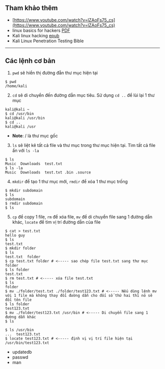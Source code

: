 ## Tham khảo thêm
- [https://www.youtube.com/watch?v=lZAoFs75_cs](https://www.youtube.com/watch?v=lZAoFs75_cs)
- linux basics for hackers [PDF](https://gateway.ipfs.io/ipfs/bafykbzacedofnv75jtjg7f5t6vbql4y6ccojzwwxm2zacxbfik5difwdcd6di?filename=OcuppyTheWeb%20-%20Linux%20Basics%20for%20Hackers-No%20Starch%20Press%20%282019%29.pdf)
- Kali linux hacking [epub](https://cloudflare-ipfs.com/ipfs/bafykbzacechy2iliyiidhwuzsfnhzu2tfow7fwexxllb4gvia6yebbtiiqe66?filename=Ethem%20Mining%20-%20Kali%20Linux%20Hacking_%20A%20Complete%20Step%20by%20Step%20Guide%20to%20Learn%20the%20Fundamentals%20of%20Cyber%20Security%2C%20Hacking%2C%20and%20Penetration%20Testing.%20Includes%20Valuable%20Basic%20Networking%20Concepts-Independentl.epub)
- Kali Linux Penetration Testing Bible

---
## Các lệnh cơ bản
1. `pwd` sẽ hiển thị đường đẫn thư mục hiện tại
```
$ pwd
/home/kali
```
2. `cd` sẽ di chuyển đến đường dẫn mục tiêu. Sử dụng `cd ..` để lùi lại 1 thư mục
```
kali@kali ~
$ cd /usr/bin
kali@kali /usr/bin 
$ cd ..
kali@kali /usr
```
- **Note**: / là thư mục gốc
3. `ls` sẽ liệt kê tất cả file và thư mục trong thư mục hiện tại. Tìm tất cả file ẩn với `ls -la`
```
$ ls 
Music  Downloads  test.txt
$ ls -la
Music  Downloads  test.txt .bin .source
```
4. `mkdir` để tạo 1 thư mục mới, `rmdir` để xóa 1 thư mục trống
```
$ mkdir subdomain
$ ls
subdomain
$ rmdir subdomain
$ ls

```
5. `cp` để copy 1 file, `rm` để xóa file, `mv` để di chuyển file sang 1 đường dẫn khác, `locate` để tìm vị trí đường dẫn của file
```
$ cat > test.txt
hello guy
$ ls 
test.txt
$ mkdir folder
$ ls
test.txt  folder
$ cp test.txt folder # <----- sao chép file test.txt sang thư mục folder
$ ls folder
test.txt
$ rm test.txt # <----- xóa file test.txt
$ ls
folder
$ mv ./folder/test.txt ./folder/test123.txt # <----- Nếu dùng lệnh mv với 1 file mà không thay đổi đường dẫn cho đối số thứ hai thì nó sẽ đổi tên file
$ ls folder
test123.txt
$ mv ./folder/test123.txt /usr/bin # <----- Di chuyển file sang 1 đường dẫn khác
$ ls

$ ls /usr/bin
...  test123.txt
$ locate test123.txt # <----- định vị vị trí file hiện tại
/usr/bin/test123.txt
```

- updatedb
- passwd
- man


